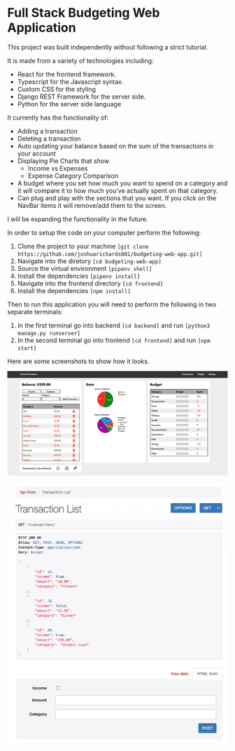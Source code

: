 # Full Stack Budgeting Web Application

This project was built independently without following a strict tutorial.

It is made from a variety of technologies including:

- React for the frontend framework.
- Typescript for the Javascript syntax.
- Custom CSS for the styling
- Django REST Framework for the server side.
- Python for the server side language

It currently has the functionality of:

- Adding a transaction
- Deleting a transaction
- Auto updating your balance based on the sum of the transactions in your account
- Displaying Pie Charts that show
  - Income vs Expenses
  - Expense Category Comparison
- A budget where you set how much you want to spend on a category and it will compare it to how much you've actually spent on that category.
- Can plug and play with the sections that you want. If you click on the NavBar items it will remove/add them to the screen.

I will be expanding the functionality in the future.

In order to setup the code on your computer perform the following:

1. Clone the project to your machine ```[git clone https://github.com/joshuarichards001/budgeting-web-app.git]```
2. Navigate into the diretory ```[cd budgeting-web-app]```
3. Source the virtual environment ```[pipenv shell]```
4. Install the dependencies ```[pipenv install]```
5. Navigate into the frontend directory ```[cd frontend]```
6. Install the dependencies ```[npm install]```

Then to run this application you will need to perform the following in two separate terminals:

1. In the first terminal go into backend ```[cd backend]``` and run ```[python3 manage.py runserver]```
2. In the second terminal go into frontend ```[cd frontend]``` and run ```[npm start]```


Here are some screenshots to show how it looks.

![Expense Input](demo-images/dashboard.png)

![Django API](demo-images/api-layout.png)
